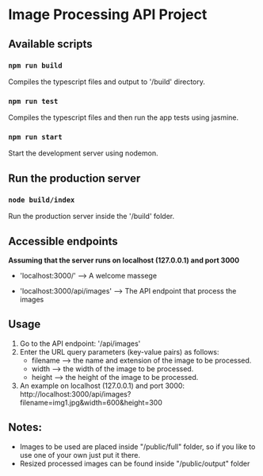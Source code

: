 # Image Processing API Project

## Available scripts

### `npm run build`

Compiles the typescript files and output to '/build' directory.

### `npm run test`

Compiles the typescript files and then run the app tests using jasmine.

### `npm run start`

Start the development server using nodemon.

## Run the production server

### `node build/index`

Run the production server inside the '/build' folder.

## Accessible endpoints

**Assuming that the server runs on localhost (127.0.0.1) and port 3000**

-   'localhost:3000/' --> A welcome massege

-   'localhost:3000/api/images' --> The API endpoint that process the images

## Usage

1. Go to the API endpoint: '/api/images'
2. Enter the URL query parameters (key-value pairs) as follows:
    - filename --> the name and extension of the image to be processed.
    - width --> the width of the image to be processed.
    - height --> the height of the image to be processed.
3. An example on localhost (127.0.0.1) and port 3000:
   http://localhost:3000/api/images?filename=img1.jpg&width=600&height=300

## Notes:

-   Images to be used are placed inside "/public/full" folder, so if you like to use one of your own just put it there.
-   Resized processed images can be found inside "/public/output" folder
